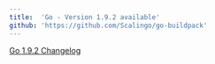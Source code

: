 ```yaml
---
title:	'Go - Version 1.9.2 available'
github: 'https://github.com/Scalingo/go-buildpack'
---
```


[Go 1.9.2 Changelog](https://golang.org/doc/devel/release.html#go1.9.minor)
